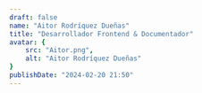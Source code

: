 ```yaml
---
draft: false
name: "Aitor Rodríquez Dueñas"
title: "Desarrollador Frontend & Documentador"
avatar: {
    src: "Aitor.png",
    alt: "Aitor Rodríquez Dueñas"
}
publishDate: "2024-02-20 21:50"
---
```

